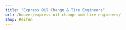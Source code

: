 ```yaml
---
title: "Express Oil Change & Tire Engineers"
url: /hoover/express-oil-change-und-tire-engineers/
shop: Reifen
---
```

